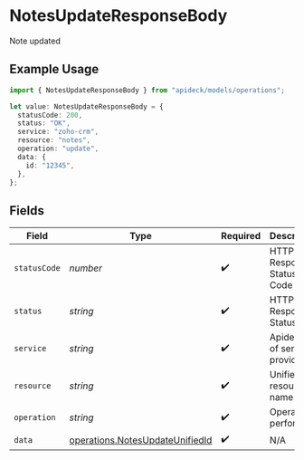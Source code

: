 # NotesUpdateResponseBody

Note updated

## Example Usage

```typescript
import { NotesUpdateResponseBody } from "apideck/models/operations";

let value: NotesUpdateResponseBody = {
  statusCode: 200,
  status: "OK",
  service: "zoho-crm",
  resource: "notes",
  operation: "update",
  data: {
    id: "12345",
  },
};
```

## Fields

| Field                                                                              | Type                                                                               | Required                                                                           | Description                                                                        | Example                                                                            |
| ---------------------------------------------------------------------------------- | ---------------------------------------------------------------------------------- | ---------------------------------------------------------------------------------- | ---------------------------------------------------------------------------------- | ---------------------------------------------------------------------------------- |
| `statusCode`                                                                       | *number*                                                                           | :heavy_check_mark:                                                                 | HTTP Response Status Code                                                          | 200                                                                                |
| `status`                                                                           | *string*                                                                           | :heavy_check_mark:                                                                 | HTTP Response Status                                                               | OK                                                                                 |
| `service`                                                                          | *string*                                                                           | :heavy_check_mark:                                                                 | Apideck ID of service provider                                                     | zoho-crm                                                                           |
| `resource`                                                                         | *string*                                                                           | :heavy_check_mark:                                                                 | Unified API resource name                                                          | notes                                                                              |
| `operation`                                                                        | *string*                                                                           | :heavy_check_mark:                                                                 | Operation performed                                                                | update                                                                             |
| `data`                                                                             | [operations.NotesUpdateUnifiedId](../../models/operations/notesupdateunifiedid.md) | :heavy_check_mark:                                                                 | N/A                                                                                |                                                                                    |